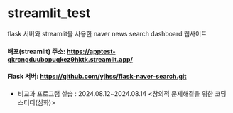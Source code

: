 # streamlit_test
flask 서버와 streamlit을 사용한 naver news search dashboard 웹사이트

#### 배포(streamlit) 주소: https://apptest-gkrcngduubopuqkez9hktk.streamlit.app/
#### Flask 서버: https://github.com/yjhss/flask-naver-search.git

- 비교과 프로그램 실습
: 2024.08.12~2024.08.14 <창의적 문제해결을 위한 코딩스터디(심화)>

